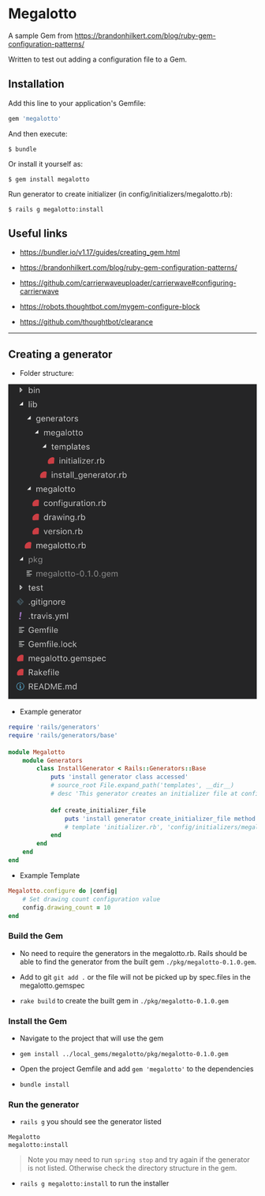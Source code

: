 # Megalotto

A sample Gem from https://brandonhilkert.com/blog/ruby-gem-configuration-patterns/

Written to test out adding a configuration file to a Gem.

## Installation

Add this line to your application's Gemfile:

```ruby
gem 'megalotto'
```

And then execute:

    $ bundle

Or install it yourself as:

    $ gem install megalotto

Run generator to create initializer (in config/initializers/megalotto.rb):

    $ rails g megalotto:install

## Useful links

- https://bundler.io/v1.17/guides/creating_gem.html

- https://brandonhilkert.com/blog/ruby-gem-configuration-patterns/
- https://github.com/carrierwaveuploader/carrierwave#configuring-carrierwave
- https://robots.thoughtbot.com/mygem-configure-block
- https://github.com/thoughtbot/clearance


---


## Creating a generator

- Folder structure:  

![Folder structure image](./images/folder_structure.png)

- Example generator

```ruby
require 'rails/generators'
require 'rails/generators/base'

module Megalotto
    module Generators
        class InstallGenerator < Rails::Generators::Base
            puts 'install generator class accessed'
            # source_root File.expand_path('templates', __dir__)
            # desc 'This generator creates an initializer file at config/initializers/megalotto.rb'

            def create_initializer_file
                puts 'install generator create_initializer_file method accessed'
                # template 'initializer.rb', 'config/initializers/megalotto.rb'
            end
        end
    end
end
```

- Example Template

```ruby
Megalotto.configure do |config|
    # Set drawing count configuration value
    config.drawing_count = 10
end
```

### Build the Gem

- No need to require the generators in the megalotto.rb. Rails should be able to find the generator from the built gem `./pkg/megalotto-0.1.0.gem`.

- Add to git `git add .` or the file will not be picked up by spec.files in the megalotto.gemspec

- `rake build` to create the built gem in `./pkg/megalotto-0.1.0.gem`

### Install the Gem

- Navigate to the project that will use the gem

- `gem install ../local_gems/megalotto/pkg/megalotto-0.1.0.gem`

- Open the project Gemfile and add `gem 'megalotto'` to the dependencies

- `bundle install`

### Run the generator

- `rails g` you should see the generator listed
```
Megalotto
megalotto:install
```
> Note you may need to run `spring stop` and try again if the generator is not listed. Otherwise check the directory structure in the gem.

- `rails g megalotto:install` to run the installer